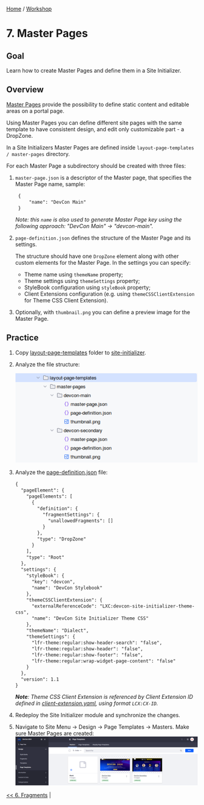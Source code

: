 [Home](../../../README.md) / [Workshop](../README.md) 

# 7. Master Pages

## Goal 

Learn how to create Master Pages and define them in a Site Initializer.

## Overview

[Master Pages](https://learn.liferay.com/w/dxp/site-building/creating-pages/defining-headers-and-footers/master-page-templates) provide the possibility to define static content and editable areas on a portal page.

Using Master Pages you can define different site pages with the same template to have consistent design, and edit only customizable part - a DropZone.

In a Site Initializers Master Pages are defined inside `layout-page-templates / master-pages` directory.

For each Master Page a subdirectory should be created with three files:

1. `master-page.json` is a descriptor of the Master page, that specifies the Master Page name, sample:

        {
            "name": "DevCon Main"
        }
    _Note: this `name` is also used to generate Master Page key using the following approach: "DevCon Main" → "devcon-main"._

2. `page-definition.json` defines the structure of the Master Page and its settings.
    
    The structure should have one `DropZone` element along with other custom elements for the Master Page.
    In the settings you can specify:
    - Theme name using `themeName` property; 
    - Theme settings using `themeSettings` property; 
    - StyleBook configuration using `styleBook` property; 
    - Client Extensions configuration (e.g. using `themeCSSClientExtension` for Theme CSS Client Extension).

3. Optionally, with `thumbnail.png` you can define a preview image for the Master Page. 

## Practice

1. Copy [layout-page-templates](../../../exercises/exercise-07/layout-page-templates) folder to [site-initializer](../../../modules/devcon-site-initializer/src/main/resources/site-initializer).

2. Analyze the file structure:

   ![01.png](images/01.png)

3. Analyze the [page-definition.json](../../../exercises/exercise-07/layout-page-templates/master-pages/devcon-main/page-definition.json) file:

       {
         "pageElement": {
           "pageElements": [
             {
               "definition": {
                 "fragmentSettings": {
                   "unallowedFragments": []
                 }
               },
               "type": "DropZone"
             }
           ],
           "type": "Root"
         },
         "settings": {
           "styleBook": {
             "key": "devcon",
             "name": "DevCon Stylebook"
           },
           "themeCSSClientExtension": {
             "externalReferenceCode": "LXC:devcon-site-initializer-theme-css",
             "name": "DevCon Site Initializer Theme CSS"
           },
           "themeName": "Dialect",
           "themeSettings": {
             "lfr-theme:regular:show-header-search": "false",
             "lfr-theme:regular:show-header": "false",
             "lfr-theme:regular:show-footer": "false",
             "lfr-theme:regular:wrap-widget-page-content": "false"
           }
         },
         "version": 1.1
       }

    _**Note**: Theme CSS Client Extension is referenced by Client Extension ID defined in [client-extension.yaml](../../../client-extensions/devcon-site-initializer-theme-css/client-extension.yaml), using format `LCX:CX-ID`._

4. Redeploy the Site Initializer module and synchronize the changes.

5. Navigate to Site Menu → Design → Page Templates → Masters. Make sure Master Pages are created:
![02.png](images/02.png)

[<< 6. Fragments](../06-fragments/README.md) | 
